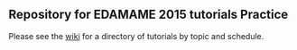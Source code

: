 ## Repository for EDAMAME 2015 tutorials Practice 


Please see the [wiki](https://github.com/edamame-course/2015-tutorials/wiki) for a directory of tutorials by topic and schedule.

